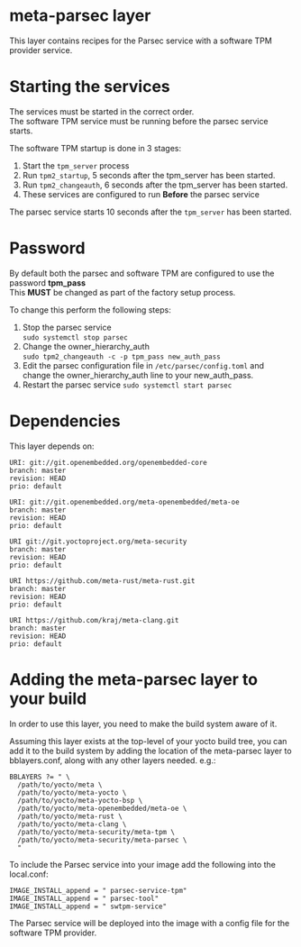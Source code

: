 meta-parsec layer
==============


This layer contains recipes for the Parsec service with a software TPM provider service.

Starting the services
============
The services must be started in the correct order.  
The software TPM service must be running before the parsec service starts.

The software TPM startup is done in 3 stages:
1. Start the ```tpm_server``` process
1. Run ```tpm2_startup```, 5 seconds after the tpm_server has been started. 
1. Run ```tpm2_changeauth```, 6 seconds after the tpm_server has been started.
1. These services are configured to run **Before** the parsec service

The parsec service starts 10 seconds after the ```tpm_server``` has been started.

Password
============

By default both the parsec and software TPM are configured to use the password **tpm_pass**  
This **MUST** be changed as part of the factory setup process.  

To change this perform the following steps:
1. Stop the parsec service  
```sudo systemctl stop parsec```
1. Change the owner_hierarchy_auth  
```sudo tpm2_changeauth -c -p tpm_pass new_auth_pass```
1. Edit the parsec configuration file in ```/etc/parsec/config.toml``` and change the owner_hierarchy_auth line to your new_auth_pass.
1. Restart the parsec service
```sudo systemctl start parsec```

Dependencies
============

This layer depends on:

    URI: git://git.openembedded.org/openembedded-core
    branch: master
    revision: HEAD
    prio: default

    URI: git://git.openembedded.org/meta-openembedded/meta-oe
    branch: master
    revision: HEAD
    prio: default

    URI git://git.yoctoproject.org/meta-security
    branch: master
    revision: HEAD
    prio: default

    URI https://github.com/meta-rust/meta-rust.git
    branch: master
    revision: HEAD
    prio: default

    URI https://github.com/kraj/meta-clang.git
    branch: master
    revision: HEAD
    prio: default


Adding the meta-parsec layer to your build
========================================

In order to use this layer, you need to make the build system aware of
it.

Assuming this layer exists at the top-level of your
yocto build tree, you can add it to the build system by adding the
location of the meta-parsec layer to bblayers.conf, along with any
other layers needed. e.g.:

    BBLAYERS ?= " \
      /path/to/yocto/meta \
      /path/to/yocto/meta-yocto \
      /path/to/yocto/meta-yocto-bsp \
      /path/to/yocto/meta-openembedded/meta-oe \
      /path/to/yocto/meta-rust \
      /path/to/yocto/meta-clang \
      /path/to/yocto/meta-security/meta-tpm \
      /path/to/yocto/meta-security/meta-parsec \
      "

To include the Parsec service into your image add the following into the
local.conf:

    IMAGE_INSTALL_append = " parsec-service-tpm"
    IMAGE_INSTALL_append = " parsec-tool"
    IMAGE_INSTALL_append = " swtpm-service"

The Parsec service will be deployed into the image with a config file for the software TPM provider.


